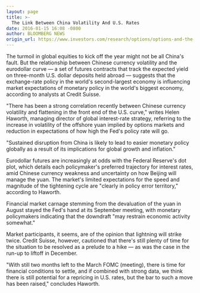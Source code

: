 ```yaml
---
layout: page
title: >-
  The Link Between China Volatility And U.S. Rates
date: 2016-01-15 16:08 -0800
author: BLOOMBERG NEWS
origin_url: https://www.investors.com/research/options/options-and-the-link-between-china-and-us-rates/
---
```





The turmoil in global equities to kick off the year might not be all China's fault. But the relationship between Chinese currency volatility and the eurodollar curve — a set of futures contracts that track the expected yield on three-month U.S. dollar deposits held abroad — suggests that the exchange-rate policy in the world's second-largest economy is influencing market expectations of monetary policy in the world's biggest economy, according to analysts at Credit Suisse.

  

"There has been a strong correlation recently between Chinese currency volatility and flattening in the front end of the U.S. curve," writes Helen Haworth, managing director of global interest-rate strategy, referring to the increase in volatility of the offshore yuan implied by options markets and reduction in expectations of how high the Fed's policy rate will go.

  

"Sustained disruption from China is likely to lead to easier monetary policy globally as a result of its implications for global growth and inflation."

  

Eurodollar futures are increasingly at odds with the Federal Reserve's dot plot, which details each policymaker's preferred trajectory for interest rates, amid Chinese currency weakness and uncertainty on how Beijing will manage the yuan. The market's limited expectations for the speed and magnitude of the tightening cycle are "clearly in policy error territory," according to Haworth.

  

Financial market carnage stemming from the devaluation of the yuan in August stayed the Fed's hand at its September meeting, with monetary policymakers indicating that the downdraft "may restrain economic activity somewhat."

  

Market participants, it seems, are of the opinion that lightning will strike twice. Credit Suisse, however, cautioned that there's still plenty of time for the situation to be resolved as a prelude to a hike — as was the case in the run-up to liftoff in December.

  

"With still two months left to the March FOMC (meeting), there is time for financial conditions to settle, and if combined with strong data, we think there is still potential for a repricing in U.S. rates, but the bar to such a move has been raised," concludes Haworth.




